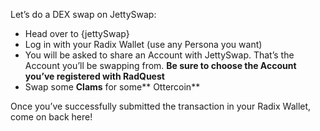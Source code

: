 Let’s do a DEX swap on JettySwap:

- Head over to {jettySwap}
- Log in with your Radix Wallet (use any Persona you want)
- You will be asked to share an Account with JettySwap. That’s the Account you’ll be swapping from. **Be sure to choose the Account you’ve registered with RadQuest**
- Swap some **Clams** for some** Ottercoin**

Once you’ve successfully submitted the transaction in your Radix Wallet, come on back here!
